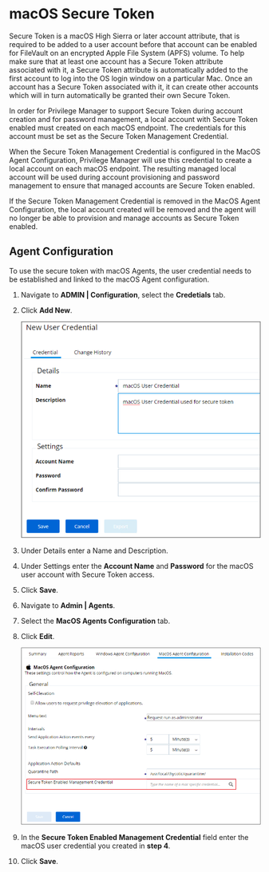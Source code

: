 [title]: # (macOS Secure Token)
[tags]: # (local service accounts)
[priority]: # (1601)
# macOS Secure Token

Secure Token is a macOS High Sierra or later account attribute, that is required to be added to a user account before that account can be enabled for FileVault on an encrypted Apple File System (APFS) volume. To help make sure that at least one account has a Secure Token attribute associated with it, a Secure Token attribute is automatically added to the first account to log into the OS login window on a particular Mac. Once an account has a Secure Token associated with it, it can create other accounts which will in turn automatically be granted their own Secure Token.

In order for Privilege Manager to support Secure Token during account creation and for password management, a local account with Secure Token enabled must created on each macOS endpoint. The credentials for this account must be set as the Secure Token Management Credential.

When the Secure Token Management Credential is configured in the MacOS Agent Configuration, Privilege Manager will use this credential to create a local account on each macOS endpoint. The resulting managed local account will be used during account provisioning and password management to ensure that managed accounts are Secure Token enabled.

If the Secure Token Management Credential is removed in the MacOS Agent Configuration, the local account created will be removed and the agent will no longer be able to provision and manage accounts as Secure Token enabled.

## Agent Configuration

To use the secure token with macOS Agents, the user credential needs to be established and linked to the macOS Agent configuration. 

1. Navigate to __ADMIN | Configuration__, select the __Credetials__ tab.
1. Click __Add New__.

   ![New User Credential](images/secure-token/macOS-credential-1.png)
1. Under Details enter a Name and Description.
1. Under Settings enter the __Account Name__ and __Password__ for the macOS user account with Secure Token access.
1. Click __Save__.
1. Navigate to __Admin | Agents__.
1. Select the __MacOS Agents Configuration__ tab.
1. Click __Edit__.

   ![Add credential to macOS agent configuration](images/secure-token/macOS-credential-2.png)
1. In the __Secure Token Enabled Management Credential__ field enter the macOS user credential you created in __step 4__.
1. Click __Save__.
